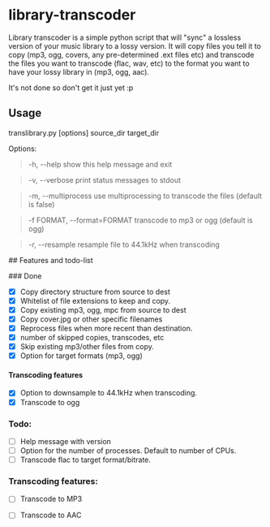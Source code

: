 # library-transcoder
Library transcoder is a simple python script that will "sync" a lossless version of your music library to a lossy version. It will copy files you tell it to copy (mp3, ogg, covers, any pre-determined .ext files etc) and transcode the files you want to transcode (flac, wav, etc) to the format you want to have your lossy library in (mp3, ogg, aac).

It's not done so don't get it just yet :p

## Usage
translibrary.py [options] source_dir target_dir

Options:
> -h, --help  show this help message and exit

> -v, --verbose print status messages to stdout

> -m, --multiprocess  use multiprocessing to transcode the files (default is false)

> -f FORMAT, --format=FORMAT  transcode to mp3 or ogg (default is ogg)

> -r, --resample  resample file to 44.1kHz when transcoding

## Features and todo-list

### Done
- [x] Copy directory structure from source to dest
- [x] Whitelist of file extensions to keep and copy.
- [x] Copy existing mp3, ogg, mpc from source to dest
- [x] Copy cover.jpg or other specific filenames
- [x] Reprocess files when more recent than destination.
- [x] number of skipped copies, transcodes, etc
- [x] Skip existing mp3/other files from copy.
- [x] Option for target formats (mp3, ogg)

#### Transcoding features
- [x] Option to downsample to 44.1kHz when transcoding.
- [x] Transcode to ogg

### Todo:
- [ ] Help message with version
- [ ] Option for the number of processes. Default to number of CPUs.
- [ ] Transcode flac to target format/bitrate.

### Transcoding features:
- [ ] Transcode to MP3
- [ ] Transcode to AAC


